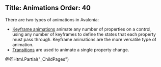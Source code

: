 Title: Animations
Order: 40
---

There are two types of animations in Avalonia:

- [Keyframe animations](keyframe) animate any number of properties on a control, using any
number of keyframes to define the states that each property must pass through. Keyframe animations
are the more versatile type of animation.
- [Transitions](transitions) are used to animate a single property change.

<div>
  @@Html.Partial("_ChildPages")
</div>
